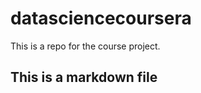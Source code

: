 datasciencecoursera
===================

This is a repo for the course project.
## This is a markdown file
